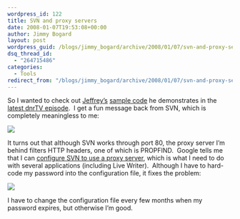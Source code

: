 ```yaml
---
wordpress_id: 122
title: SVN and proxy servers
date: 2008-01-07T19:53:08+00:00
author: Jimmy Bogard
layout: post
wordpress_guid: /blogs/jimmy_bogard/archive/2008/01/07/svn-and-proxy-servers.aspx
dsq_thread_id:
  - "264715486"
categories:
  - Tools
redirect_from: "/blogs/jimmy_bogard/archive/2008/01/07/svn-and-proxy-servers.aspx/"
---
```

So I wanted to check out [Jeffrey&#8217;s](http://jeffreypalermo.com/) [sample code](http://palermo.googlecode.com/svn/aspnetmvc/trunk) he demonstrates in the [latest dnrTV episode](http://www.dnrtv.com/default.aspx?showNum=95).&nbsp; I get a fun message back from SVN, which is completely meaningless to me:

 ![](http://grabbagoftimg.s3.amazonaws.com/svn_proxy_error.PNG)

It turns out that although SVN works through port 80, the proxy server I&#8217;m behind filters HTTP headers, one of which is PROPFIND.&nbsp; Google tells me that I can [configure SVN to use a proxy server](http://subversion.tigris.org/faq.html#proxy), which is what I need to do with several applications (including Live Writer).&nbsp; Although I have to hard-code my password into the configuration file, it fixes the problem:

 ![](http://grabbagoftimg.s3.amazonaws.com/svn_proxy_good.PNG)

I have to change the configuration file every few months when my password expires, but otherwise I&#8217;m good.